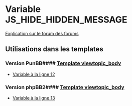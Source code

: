 # Variable JS_HIDE_HIDDEN_MESSAGE
[Explication sur le forum des forums](http://forum.forumactif.com/t294113-listing-des-variables#JS_HIDE_HIDDEN_MESSAGE)
## Utilisations dans les templates
### Version PunBB#### [Template viewtopic_body](punbb/viewtopic_body.md)
* [Variable à la ligne 12](../punbb/viewtopic_body.tpl#L12)
### Version phpBB2#### [Template viewtopic_body](subsilver/viewtopic_body.md)
* [Variable à la ligne 13](../subsilver/viewtopic_body.tpl#L13)
